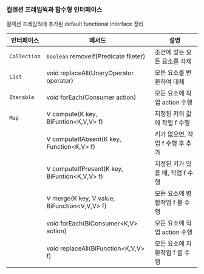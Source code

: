 ### 컬렌션 프레임웍과 함수형 인터페이스

컬렉션 프레임웍에 추가된 default functional interface 정리

| 인터페이스   | 메서드                                        | 설명                             |
| ------------ | --------------------------------------------- | -------------------------------- |
| `Collection` | `boolean` removeIf(Predicate<E> fileter)      | 조건에 맞는 모든 요소를 삭제     |
| `List`       | void replaceAll(UnaryOperator<E> operator)    | 모든 요소를 변환하여 대체        |
| `Iterable`   | void forEach(Consumer<T> action)              | 모든 요소에 작업 action 수행     |
| `Map`        | V compute(K key, BiFuntion<K,V,V> f)          | 지정된 키의 값에 작업 f 수행     |
|              | V computeIfAbsent(K key, Function<K,V> f)     | 키가 없으면, 작업 f 수행 후 추가 |
|              | V computeIfPresent(K key, BiFuntion<K,V,V> f) | 지정된 키가 있을 때, 작업 f 수행 |
|              | V merge(K key, V value, BiFunction<V,V,V> f)  | 모든 요소에 병합작업  f 를 수행  |
|              | void forEach(BiConsumer<K,V> action)          | 모든 요소에 작업 action 수행     |
|              | void replaceAll(BiFunction<K,V,V> f)          | 모든 요소에 치환작업 f 를 수행   |



